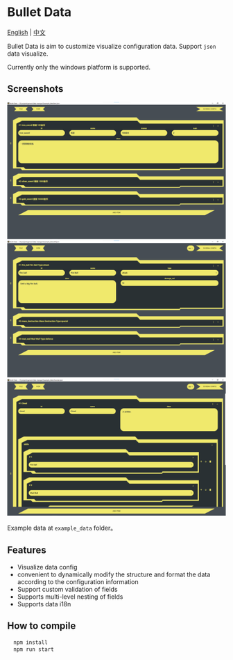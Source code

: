 # Bullet Data

  [English](./README.md) | [中文](./docs/README_zh.md)
  
  
Bullet Data is aim to customize visualize configuration data. Support `json` data visualize.
  
Currently only the windows platform is supported.
  
## Screenshots

![image-20220301155635709](./screenshots/item.png)
![image-20220301152952560](./screenshots/skill.png)
![image-20220301154140204](./screenshots/character.png)


Example data at `example_data` folder。


## Features
  
- Visualize data config
- convenient to dynamically modify the structure and format the data according to the configuration information
- Support custom validation of fields
- Supports multi-level nesting of fields
- Supports data i18n
  
## How to compile
  
```shell
  npm install
  npm run start
  ```
